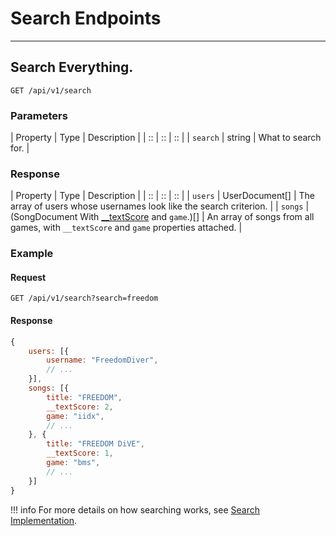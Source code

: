 # Search Endpoints

*****

## Search Everything.

`GET /api/v1/search`

### Parameters

| Property | Type | Description |
| :: | :: | :: |
| `search` | string | What to search for. |

### Response

| Property | Type | Description |
| :: | :: | :: |
| `users` | UserDocument[] | The array of users whose usernames look like the search criterion. |
| `songs` | (SongDocument With [__textScore](../../tachi-server/implementation-details/search.md) and `game`.)[] | An array of songs from all games, with `__textScore` and `game` properties attached. |

### Example

#### Request
```
GET /api/v1/search?search=freedom
```

#### Response

```js
{
	users: [{
		username: "FreedomDiver",
		// ...
	}],
	songs: [{
		title: "FREEDOM",
		__textScore: 2,
		game: "iidx",
		// ...
	}, {
		title: "FREEDOM DiVE",
		__textScore: 1,
		game: "bms",
		// ...
	}]
}
```

!!! info
	For more details on how searching works, see [Search Implementation](../../tachi-server/implementation-details/search.md).
